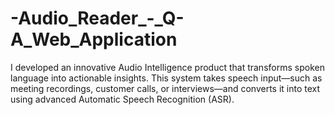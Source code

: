 # -Audio_Reader_-_Q-A_Web_Application
I developed an innovative Audio Intelligence product that transforms spoken language into actionable insights. This system takes speech input—such as meeting recordings, customer calls, or interviews—and converts it into text using advanced Automatic Speech Recognition (ASR).
